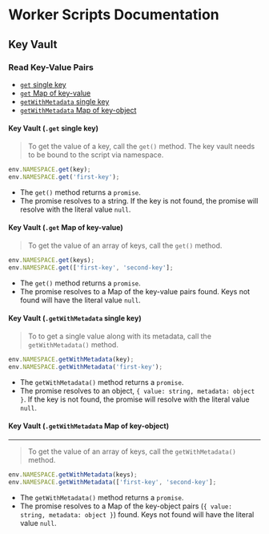 # Worker Scripts Documentation

## Key Vault

### Read Key-Value Pairs

* [`get` single key](#key-vault-get-single-key)
* [`get` Map of key-value](#key-vault-get-map-of-key-value)
* [`getWithMetadata` single key](#key-vault-getwithmetadata-single-key)
* [`getWithMetadata` Map of key-object](#key-vault-getwithmetadata-map-of-key-object)

#### Key Vault (`.get` single key)

> To get the value of a key, call the `get()` method. The key vault needs to be bound to the script via namespace.

```javascript
env.NAMESPACE.get(key);
env.NAMESPACE.get('first-key');
```

* The `get()` method returns a `promise`.
* The promise resolves to a string. If the key is not found, the promise will resolve with the literal value `null`.

#### Key Vault (`.get` Map of key-value)

> To get the value of an array of keys, call the `get()` method.

```javascript
env.NAMESPACE.get(keys);
env.NAMESPACE.get(['first-key', 'second-key'];
```

* The `get()` method returns a `promise`.
* The promise resolves to a Map of the key-value pairs found. Keys not found will have the literal value `null`.

#### Key Vault (`.getWithMetadata` single key)

> To to get a single value along with its metadata, call the `getWithMetadata()` method.

```javascript
env.NAMESPACE.getWithMetadata(key);
env.NAMESPACE.getWithMetadata('first-key');
```

* The `getWithMetadata()` method returns a `promise`.
* The promise resolves to an object, `{ value: string, metadata: object }`. If the key is not found, the promise will resolve with the literal value `null`.

#### Key Vault (`.getWithMetadata` Map of key-object)
<hr/>

> To get the value of an array of keys, call the `getWithMetadata()` method.

```javascript
env.NAMESPACE.getWithMetadata(keys);
env.NAMESPACE.getWithMetadata(['first-key', 'second-key'];
```

* The `getWithMetadata()` method returns a `promise`.
* The promise resolves to a Map of the key-object pairs (`{ value: string, metadata: object }`) found. Keys not found will have the literal value `null`.
